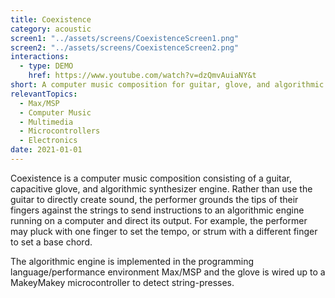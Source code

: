 ```yaml
---
title: Coexistence
category: acoustic
screen1: "../assets/screens/CoexistenceScreen1.png"
screen2: "../assets/screens/CoexistenceScreen2.png"
interactions:
  - type: DEMO
    href: https://www.youtube.com/watch?v=dzQmvAuiaNY&t
short: A computer music composition for guitar, glove, and algorithmic engine
relevantTopics:
  - Max/MSP
  - Computer Music
  - Multimedia
  - Microcontrollers
  - Electronics
date: 2021-01-01
---
```

Coexistence is a computer music composition consisting of a guitar, capacitive glove, and algorithmic synthesizer engine. Rather than use the guitar to directly create sound, the performer grounds the tips of their fingers against the strings to send instructions to an algorithmic engine running on a computer and direct its output. For example, the performer may pluck with one finger to set the tempo, or strum with a different finger to set a base chord.

The algorithmic engine is implemented in the programming language/performance environment Max/MSP and the glove is wired up to a MakeyMakey microcontroller to detect string-presses.
